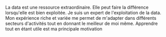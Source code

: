 La data est une ressource extraordinaire. Elle peut faire la différence lorsqu'elle est bien exploitée. Je suis un expert de l'exploitation de la data. Mon expérience riche et variée me permet de m'adapter dans différents secteurs d'activités tout en donnant le meilleur de moi même. 
Apprendre tout en étant utile est ma principale motivation
